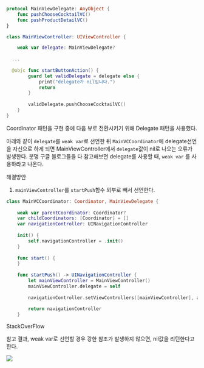 ```swift
protocol MainViewDelegate: AnyObject {
    func pushChooseCocktailVC()
    func pushProductDetailVC()
}

class MainViewController: UIViewController {

    weak var delegate: MainViewDelegate?
  
  ...
  
  @objc func startButtonAction() {
        guard let validDelegate = delegate else {
            print("delegate가 nil입니다.")
            return
        }
    
        validDelegate.pushChooseCocktailVC()
    }
}
```

Coordinator 패턴을 구현 중에 다음 뷰로 전환시키기 위해 Delegate 패턴을 사용했다.

아래와 같이 `delegate`를 `weak var`로 선언한 뒤 `MainVCCoordinator`에 delegate선언을 자신으로 하게 되면 MainViewController에서 `delegate`값이 nil로 나오는 오류가 발생한다. 분명 구글 블로그들을 다 참고해보면 delegate를 사용할 때, `weak var` 를 사용하라고 나온다.



해결방안

1. `mainViewController`를 `startPush`함수 외부로 빼서 선언한다. 

```swift
class MainVCCoordinator: Coordinator, MainViewDelegate {
    
    weak var parentCoordinator: Coordinator?
    var childCoordinators: [Coordinator] = []
    var navigationController: UINavigationController
    
    init() {
        self.navigationController = .init()
    }
    
    func start() {
    }
    
    func startPush() -> UINavigationController {
        let mainViewController = MainViewController()
        mainViewController.delegate = self
        
        navigationController.setViewControllers([mainViewController], animated: false)
        
        return navigationController
    }
```



StackOverFlow

참고 결과, weak var로 선언할 경우 강한 참조가 발생하지 않으면, nil값을 리턴한다고 한다.



![](https://hackmd.io/_uploads/rJEcz-bHn.png)
